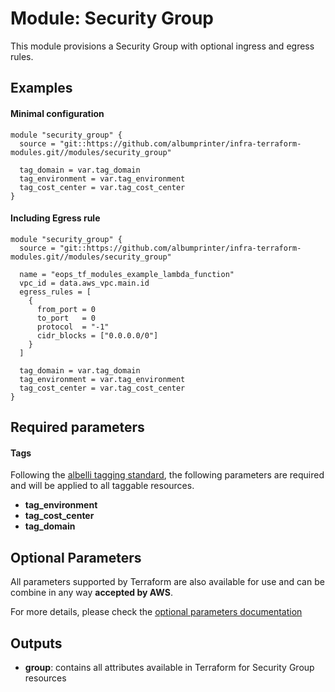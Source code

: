 # Module: Security Group

This module provisions a Security Group with optional ingress and egress rules.

## Examples 

#### Minimal configuration
```
module "security_group" {
  source = "git::https://github.com/albumprinter/infra-terraform-modules.git//modules/security_group"  

  tag_domain = var.tag_domain
  tag_environment = var.tag_environment
  tag_cost_center = var.tag_cost_center
}
```

#### Including Egress rule
```
module "security_group" {
  source = "git::https://github.com/albumprinter/infra-terraform-modules.git//modules/security_group"  

  name = "eops_tf_modules_example_lambda_function"
  vpc_id = data.aws_vpc.main.id
  egress_rules = [
    {
      from_port = 0
      to_port   = 0
      protocol  = "-1"
      cidr_blocks = ["0.0.0.0/0"]
    }
  ]

  tag_domain = var.tag_domain
  tag_environment = var.tag_environment
  tag_cost_center = var.tag_cost_center
}
```

## Required parameters

#### Tags
Following the [albelli tagging standard](https://wiki.albelli.net/wiki/Albelli_AWS_Tagging_standards), the following parameters are required and will be applied to all taggable resources.

* **tag_environment**
* **tag_cost_center**
* **tag_domain**

## Optional Parameters

All parameters supported by Terraform are also available for use and can be combine in any way **accepted by AWS**.

For more details, please check the [optional parameters documentation](docs/optional_parameters.md)

## Outputs

* **group**: contains all attributes available in Terraform for Security Group resources